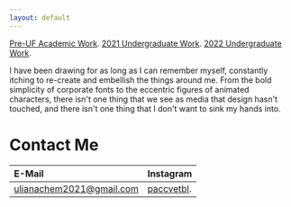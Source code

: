 ```yaml
---
layout: default
---
```


[Pre-UF Academic Work](./another-page.html).
[2021 Undergraduate Work](./url1.html).
[2022 Undergraduate Work](./url2.html).

I have been drawing for as long as I can remember myself, constantly itching to re-create and embellish the things around me. From the bold simplicity of corporate fonts to the eccentric figures of animated characters, there isn't one thing that we see as media that design hasn't touched, and there isn't one thing that I don't want to sink my hands into.

# Contact Me

|E-Mail                  |Instagram                                         |
|:-----------------------|:-------------------------------------------------|
|ulianachem2021@gmail.com|[paccvetbl](https://www.instagram.com/paccvetbl/).|
